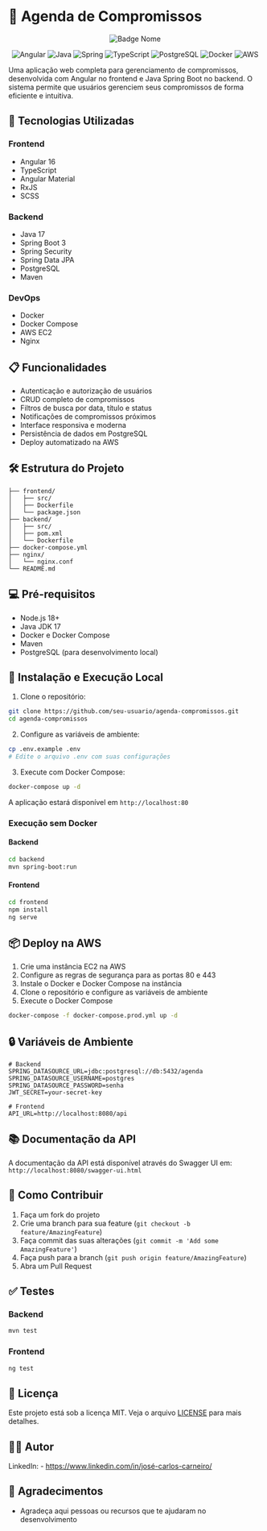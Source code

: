 # 📅 Agenda de Compromissos

<div align="center">

![Badge Nome](https://img.shields.io/badge/Nome-Valor-cor)

![Angular](https://img.shields.io/badge/Angular-DD0031?style=for-the-badge&logo=angular&logoColor=white)
![Java](https://img.shields.io/badge/Java-ED8B00?style=for-the-badge&logo=openjdk&logoColor=white)
![Spring](https://img.shields.io/badge/Spring-6DB33F?style=for-the-badge&logo=spring&logoColor=white)
![TypeScript](https://img.shields.io/badge/TypeScript-007ACC?style=for-the-badge&logo=typescript&logoColor=white)
![PostgreSQL](https://img.shields.io/badge/PostgreSQL-316192?style=for-the-badge&logo=postgresql&logoColor=white)
![Docker](https://img.shields.io/badge/Docker-2496ED?style=for-the-badge&logo=docker&logoColor=white)
![AWS](https://img.shields.io/badge/AWS-232F3E?style=for-the-badge&logo=amazon-aws&logoColor=white)

</div>

Uma aplicação web completa para gerenciamento de compromissos, desenvolvida com Angular no frontend e Java Spring Boot no backend. O sistema permite que usuários gerenciem seus compromissos de forma eficiente e intuitiva.

## 🚀 Tecnologias Utilizadas

### Frontend
- Angular 16
- TypeScript
- Angular Material
- RxJS
- SCSS

### Backend
- Java 17
- Spring Boot 3
- Spring Security
- Spring Data JPA
- PostgreSQL
- Maven

### DevOps
- Docker
- Docker Compose
- AWS EC2
- Nginx

## 📋 Funcionalidades

- Autenticação e autorização de usuários
- CRUD completo de compromissos
- Filtros de busca por data, título e status
- Notificações de compromissos próximos
- Interface responsiva e moderna
- Persistência de dados em PostgreSQL
- Deploy automatizado na AWS

## 🛠️ Estrutura do Projeto

```
├── frontend/
│   ├── src/
│   ├── Dockerfile
│   └── package.json
├── backend/
│   ├── src/
│   ├── pom.xml
│   └── Dockerfile
├── docker-compose.yml
├── nginx/
│   └── nginx.conf
└── README.md
```

## 💻 Pré-requisitos

- Node.js 18+
- Java JDK 17
- Docker e Docker Compose
- Maven
- PostgreSQL (para desenvolvimento local)

## 🔧 Instalação e Execução Local

1. Clone o repositório:
```bash
git clone https://github.com/seu-usuario/agenda-compromissos.git
cd agenda-compromissos
```

2. Configure as variáveis de ambiente:
```bash
cp .env.example .env
# Edite o arquivo .env com suas configurações
```

3. Execute com Docker Compose:
```bash
docker-compose up -d
```

A aplicação estará disponível em `http://localhost:80`

### Execução sem Docker

#### Backend
```bash
cd backend
mvn spring-boot:run
```

#### Frontend
```bash
cd frontend
npm install
ng serve
```

## 📦 Deploy na AWS

1. Crie uma instância EC2 na AWS
2. Configure as regras de segurança para as portas 80 e 443
3. Instale o Docker e Docker Compose na instância
4. Clone o repositório e configure as variáveis de ambiente
5. Execute o Docker Compose

```bash
docker-compose -f docker-compose.prod.yml up -d
```

## 🔒 Variáveis de Ambiente

```env
# Backend
SPRING_DATASOURCE_URL=jdbc:postgresql://db:5432/agenda
SPRING_DATASOURCE_USERNAME=postgres
SPRING_DATASOURCE_PASSWORD=senha
JWT_SECRET=your-secret-key

# Frontend
API_URL=http://localhost:8080/api
```

## 📚 Documentação da API

A documentação da API está disponível através do Swagger UI em:
`http://localhost:8080/swagger-ui.html`

## 🤝 Como Contribuir

1. Faça um fork do projeto
2. Crie uma branch para sua feature (`git checkout -b feature/AmazingFeature`)
3. Faça commit das suas alterações (`git commit -m 'Add some AmazingFeature'`)
4. Faça push para a branch (`git push origin feature/AmazingFeature`)
5. Abra um Pull Request

## ✅ Testes

### Backend
```bash
mvn test
```

### Frontend
```bash
ng test
```

## 📝 Licença

Este projeto está sob a licença MIT. Veja o arquivo [LICENSE](LICENSE) para mais detalhes.

## 👨‍💻 Autor

LinkedIn: - https://www.linkedin.com/in/josé-carlos-carneiro/

## 🙏 Agradecimentos

- Agradeça aqui pessoas ou recursos que te ajudaram no desenvolvimento
